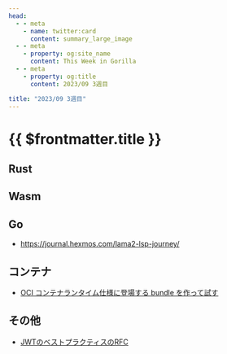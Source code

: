 ```yaml
---
head:
  - - meta
    - name: twitter:card
      content: summary_large_image
  - - meta
    - property: og:site_name
      content: This Week in Gorilla
  - - meta
    - property: og:title
      content: 2023/09 3週目

title: "2023/09 3週目"
---
```


# {{ $frontmatter.title }}

## Rust

## Wasm

## Go
- https://journal.hexmos.com/lama2-lsp-journey/

## コンテナ
- [OCI コンテナランタイム仕様に登場する bundle を作って試す](https://zenn.dev/nokute/articles/0a2cfe8ebcd6c7636a0d)

## その他
- [JWTのベストプラクティスのRFC](https://datatracker.ietf.org/doc/html/rfc8725)
